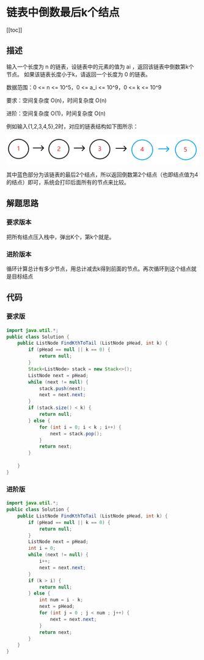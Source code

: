 # 链表中倒数最后k个结点
[[toc]]
## 描述
输入一个长度为 n 的链表，设链表中的元素的值为 ai ，返回该链表中倒数第k个节点。
如果该链表长度小于k，请返回一个长度为 0 的链表。


数据范围：0 <= n <= 10^5，0 <= a_i <= 10^9，0 <= k <= 10^9
 
要求：空间复杂度 O(n)，时间复杂度 O(n)

进阶：空间复杂度 O(1)，时间复杂度 O(n)

例如输入{1,2,3,4,5},2时，对应的链表结构如下图所示：

![](./img/FindKthToTail/2022-06-12-15-08-29.png)

其中蓝色部分为该链表的最后2个结点，所以返回倒数第2个结点（也即结点值为4的结点）即可，系统会打印后面所有的节点来比较。

## 解题思路
### 要求版本
把所有结点压入栈中，弹出K个，第k个就是。

### 进阶版本
循环计算总计有多少节点，用总计减去k得到前面的节点。再次循环到这个结点就是目标结点

## 代码
### 要求版
```java
import java.util.*;
public class Solution {
    public ListNode FindKthToTail (ListNode pHead, int k) {
        if (pHead == null || k == 0) {
            return null;
        }
        Stack<ListNode> stack = new Stack<>();
        ListNode next = pHead;
        while (next != null) {
            stack.push(next);
            next = next.next;
        }
        if (stack.size() < k) {
            return null;
        } else {
            for (int i = 0; i < k ; i++) {
                next = stack.pop();
            }
            return next;
        }
        
    }
}
```

### 进阶版
```java
import java.util.*;
public class Solution {
    public ListNode FindKthToTail (ListNode pHead, int k) {
        if (pHead == null || k == 0) {
            return null;
        }
        ListNode next = pHead;
        int i = 0;
        while (next != null) {
            i++;
            next = next.next;
        }
        if (k > i) {
            return null;
        } else {
            int num = i - k;
            next = pHead;
            for (int j = 0 ; j < num ; j++) {
                next = next.next;
            }
            return next;
        }
    }
}
```
